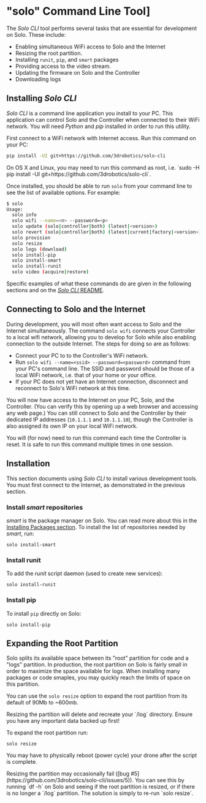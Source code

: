 # "solo" Command Line Tool]

The *Solo CLI* tool performs several tasks that are essential for development on Solo. These include:

* Enabling simultaneous WiFi access to Solo and the Internet
* Resizing the root partition.
* Installing `runit`, `pip`, and `smart` packages
* Providing access to the video stream.
* Updating the firmware on Solo and the Controller
* Downloading logs


## Installing *Solo CLI*

*Solo CLI* is a command line application you install to your PC. This application can control Solo and the Controller when connected to their WiFi network. You will need *Python* and *pip* installed in order to run this utility.

First connect to a WiFi network with Internet access. Run this command on your PC:

<div class="host-code"></div>

```sh
pip install -UI git+https://github.com/3drobotics/solo-cli
```

<aside class="note">
On OS X and Linux, you may need to run this command as root, i.e. `sudo -H pip install -UI git+https://github.com/3drobotics/solo-cli`.
</aside>

Once installed, you should be able to run `solo` from your command line to see the list of available options. For example:

<div class="host-code"></div>

```sh
$ solo
Usage:
  solo info
  solo wifi --name=<n> --password=<p>
  solo update (solo|controller|both) (latest|<version>)
  solo revert (solo|controller|both) (latest|current|factory|<version>)
  solo provision
  solo resize
  solo logs (download)
  solo install-pip
  solo install-smart
  solo install-runit
  solo video (acquire|restore)
```

Specific examples of what these commands do are given in the following sections and on the [*Solo CLI* README](https://github.com/3drobotics/solo-cli).


## Connecting to Solo and the Internet

During development, you will most often want access to Solo and the Internet simultaneously. The command `solo wifi` connects your Controller to a local wifi network, allowing you to develop for Solo while also enabling connection to the outside Internet. The steps for doing so are as follows:

* Connect your PC to to the Controller's WiFi network.
* Run `solo wifi --name=<ssid> --password=<password>` command from your PC's command line. The SSID and password should be those of a local WiFi network, i.e. that of your home or your office.
* If your PC does not yet have an Internet connection, disconnect and reconnect to Solo's WiFi network at this time.

You will now have access to the Internet on your PC, Solo, and the Controller. (You can verify this by opening up a web browser and accessing any web page.) You can still connect to Solo and the Controller by their dedicated IP addresses (`10.1.1.1` and `10.1.1.10`), though the Controller is also assigned its own IP on your local WiFi network.

<aside class="tip">
You will (for now) need to run this command each time the Controller is reset. It is safe to run this command multiple times in one session.
</aside>


## Installation

This section documents using *Solo CLI* to install various development tools. You must first connect to the Internet, as demonstrated in the previous section.

### Install *smart* repositories

*smart* is the package manager on Solo. You can read more about this in the [Installing Packages section](starting-installing.html#installing-packages). To install the list of repositories needed by *smart*, run:

<div class="host-code"></div>

```
solo install-smart
``` 

### Install runit

To add the *runit* script daemon (used to create new services):

<div class="host-code"></div>

```
solo install-runit
```

### Install pip

To install `pip` directly on Solo:

<div class="host-code"></div>

```
solo install-pip
```


## Expanding the Root Partition

Solo splits its available space between its "root" partition for code and a "logs" partition. In production, the root partition on Solo is fairly small in order to maximize the space available for logs. When installing many packages or code smaples, you may quickly reach the limits of space on this partition.

You can use the `solo resize` option to expand the root partition from its default of 90Mb to ~600mb.

<aside class="tip">
Resizing the partition will delete and recreate your `/log` directory. Ensure you have any important data backed up first! 
</aside>

To expand the root partition run:

<div class="host-code"></div>

```
solo resize
```

You may have to physically reboot (power cycle) your drone after the script is complete.

<aside class="warning">
Resizing the partition may occasionally fail ([bug #5](https://github.com/3drobotics/solo-cli/issues/5)). You can see this by running `df -h` on Solo and seeing if the root partition is resized, or if there is no longer a `/log` partition. The solution is simply to re-run `solo resize`. 
</aside>

